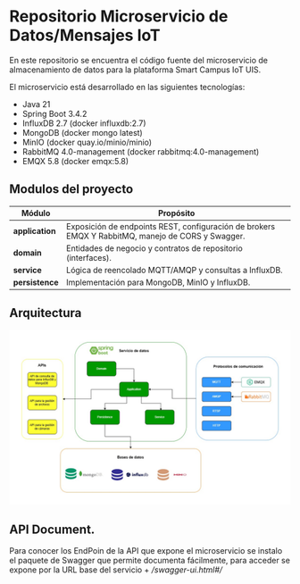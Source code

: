 
# Repositorio Microservicio de Datos/Mensajes IoT

En este repositorio se encuentra el código fuente del microservicio de almacenamiento de datos para la plataforma Smart Campus IoT UIS.

El microservicio está desarrollado en las siguientes tecnologías:

- Java 21
- Spring Boot 3.4.2
- InfluxDB 2.7 (docker influxdb:2.7)
- MongoDB (docker mongo latest)
- MinIO (docker quay.io/minio/minio)
- RabbitMQ 4.0-management (docker rabbitmq:4.0-management)
- EMQX 5.8 (docker emqx:5.8)

## Modulos del proyecto

| Módulo         | Propósito                                                                                         |
| -------------- |---------------------------------------------------------------------------------------------------|
| **application** | Exposición de endpoints REST, configuración de brokers EMQX Y RabbitMQ, manejo de CORS y Swagger. |
| **domain**      | Entidades de negocio y contratos de repositorio (interfaces).                                     |
| **service**     | Lógica de reencolado MQTT/AMQP y consultas a InfluxDB.                                            |
| **persistence** | Implementación para MongoDB, MinIO y InfluxDB.                                                    |

## Arquitectura 

![Diagrama de Arquitectura Onion](docs/images/Arquitectura_modulo_datos.jpg)

## API Document.

Para conocer los EndPoin de la API que expone el microservicio se instalo el paquete de Swagger que permite documenta fácilmente, para acceder se expone por la URL base del servicio + */swagger-ui.html#/*

